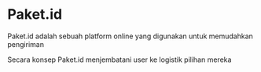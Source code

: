 # Paket.id

Paket.id adalah sebuah platform online yang digunakan untuk memudahkan pengiriman

Secara konsep Paket.id menjembatani user ke logistik pilihan mereka 

